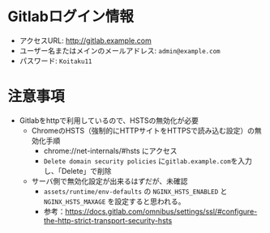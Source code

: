 
# Gitlabログイン情報
* アクセスURL: http://gitlab.example.com
* ユーザー名またはメインのメールアドレス: `admin@example.com`
* パスワード: `Koitaku11`

# 注意事項
[//]: # (TODO: gitlabのhttps化のissue追加)
* Gitlabをhttpで利用しているので、HSTSの無効化が必要
  * ChromeのHSTS（強制的にHTTPサイトをHTTPSで読み込む設定）の無効化手順
    * chrome://net-internals/#hsts にアクセス
    * `Delete domain security policies` に`gitlab.example.com`を入力し、「Delete」で削除
  * サーバ側で無効化設定が出来るはずだが、未確認
    * `assets/runtime/env-defaults` の `NGINX_HSTS_ENABLED` と `NGINX_HSTS_MAXAGE` を設定すると思われる。 
    * 参考：https://docs.gitlab.com/omnibus/settings/ssl/#configure-the-http-strict-transport-security-hsts
